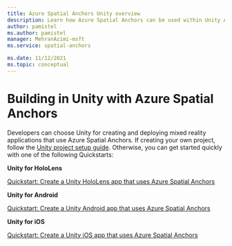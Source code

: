 ```yaml
---
title: Azure Spatial Anchors Unity overview
description: Learn how Azure Spatial Anchors can be used within Unity Apps. Review quickstarts for Unity for HoloLens, Unity for Android, and Unity for iOS.
author: pamistel
ms.author: pamistel
manager: MehranAzimi-msft
ms.service: spatial-anchors

ms.date: 11/12/2021
ms.topic: conceptual
---
```


# Building in Unity with Azure Spatial Anchors

Developers can choose Unity for creating and deploying mixed reality applications that use Azure Spatial Anchors. If creating your own project, follow the [Unity project setup guide](./how-tos/setup-unity-project.md). Otherwise, you can get started quickly with one of the following Quickstarts:

**Unity for HoloLens**

[Quickstart: Create a Unity HoloLens app that uses Azure Spatial Anchors](./quickstarts/get-started-unity-hololens.md)

**Unity for Android**

[Quickstart: Create a Unity Android app that uses Azure Spatial Anchors](./quickstarts/get-started-unity-android.md)

**Unity for iOS**

[Quickstart: Create a Unity iOS app that uses Azure Spatial Anchors](./quickstarts/get-started-unity-ios.md)